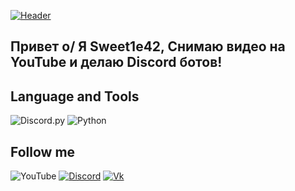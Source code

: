 [![Header](https://github.com/Sweet1e42/Sweet1e42/blob/main/Assets/VK.png)](https://discord.gg/CWsuHRadJX)

## Привет o/ Я Sweet1e42, Снимаю видео на YouTube и делаю Discord ботов!

## Language and Tools

![Discord.py](https://img.shields.io/badge/DISCORD.PY-3296ff?style=for-the-badge&logo=discord&logoColor=FFFFFF)
![Python](https://img.shields.io/badge/PYTHON-3296ff?style=for-the-badge&logo=python&logoColor=FFFFFF)
<!-- ![С#](https://img.shields.io/badge/C-3296ff?style=for-the-badge&logo=.net&logoColor=FFFFFF) -->

## Follow me
![YouTube](https://img.shields.io/badge/YouTube-3296ff?style=for-the-badge&logo=YouTUbe&logoColor=FFFFFF)
[![Discord](https://img.shields.io/badge/DISCORD-3296ff?style=for-the-badge&logo=discord&logoColor=FFFFFF)](https://discord.gg/CWsuHRadJX)
[![Vk](https://img.shields.io/badge/VKONTAKTE-3296ff?style=for-the-badge&logo=Vk&logoColor=FFFFFF)](https://vk.com/sweet1e42dev)